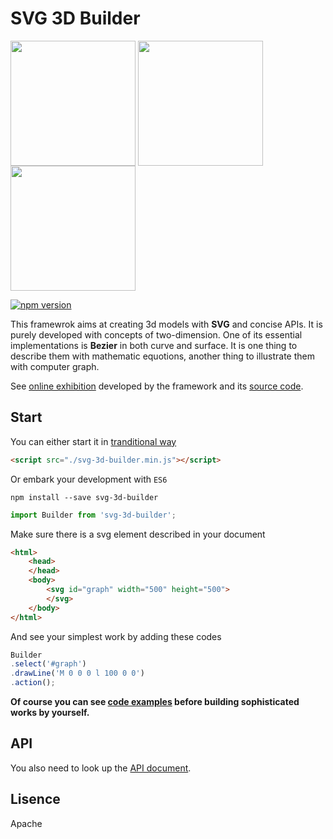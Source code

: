 # SVG 3D Builder

<div align=left>
    <img src="https://media.giphy.com/media/5zvQqld4fwqoh3m3Nd/giphy.gif" height="200" style="display:inline-block" align="center"/>
    <img src="https://media.giphy.com/media/1oFtOzT1JQQObvCDqC/giphy.gif" height="200" style="display:inline-block" align="center"/>
    <img src="https://media.giphy.com/media/LYuSClXbN76s0rQdIJ/giphy.gif" height="200" style="display:inline-block" align="center"/>
</div>

[![npm version](https://img.shields.io/npm/v/svg-3d-builder.svg?style=flat-square)](https://www.npmjs.com/package/svg-3d-builder)

This framewrok aims at creating 3d models with **SVG** and concise APIs. It is purely developed with concepts of two-dimension.
One of its essential implementations is **Bezier** in both curve and surface. 
It is one thing to describe them with mathematic equotions, another thing to illustrate them with computer graph.

See [online exhibition](https://libcafe.com/3d/index.html) developed by the framework and its [source code](https://github.com/captainwz/svg-3d-builder/tree/master/demo/exhibition).

## Start
You can either start it in [tranditional way](https://github.com/captainwz/svg-3d-builder/blob/master/dist/svg-3d-builder.min.js)
```html
<script src="./svg-3d-builder.min.js"></script>
```
Or embark your development with `ES6`
```shell
npm install --save svg-3d-builder
```
```javascript
import Builder from 'svg-3d-builder';
```
Make sure there is a svg element described in your document
```html
<html>
    <head>
    </head>
    <body>
        <svg id="graph" width="500" height="500">            
        </svg>
    </body>
</html>
```
And see your simplest work by adding these codes
```javascript
Builder
.select('#graph')
.drawLine('M 0 0 0 l 100 0 0')
.action();
```

**Of course you can see [code examples](https://github.com/captainwz/svg-3d-builder/tree/master/code_examples.md) before building sophisticated works by yourself.**


## API
You also need to look up the [API document](https://github.com/captainwz/svg-3d-builder/tree/master/api.md).

## Lisence
Apache



